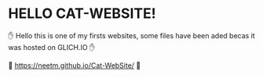 # HELLO CAT-WEBSITE!

✋ Hello this is one of my firsts websites, some files have been aded becas it was hosted on GLICH.IO ✋ 

👀 https://neetm.github.io/Cat-WebSite/ 👀

